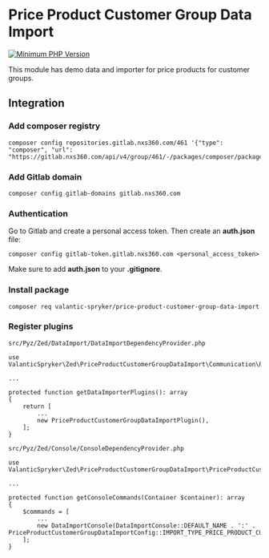 # Price Product Customer Group Data Import

[![Minimum PHP Version](https://img.shields.io/badge/php-%3E%3D%207.3-8892BF.svg)](https://php.net/)

This module has demo data and importer for price products for customer groups.

## Integration

### Add composer registry
```
composer config repositories.gitlab.nxs360.com/461 '{"type": "composer", "url": "https://gitlab.nxs360.com/api/v4/group/461/-/packages/composer/packages.json"}'
```

### Add Gitlab domain
```
composer config gitlab-domains gitlab.nxs360.com
```

### Authentication
Go to Gitlab and create a personal access token. Then create an **auth.json** file:
```
composer config gitlab-token.gitlab.nxs360.com <personal_access_token>
```

Make sure to add **auth.json** to your **.gitignore**.

### Install package
```
composer req valantic-spryker/price-product-customer-group-data-import
```

### Register plugins
`src/Pyz/Zed/DataImport/DataImportDependencyProvider.php`

```
use ValanticSpryker\Zed\PriceProductCustomerGroupDataImport\Communication\Plugin\PriceProductCustomerGroupDataImportPlugin;

...

protected function getDataImporterPlugins(): array
{
    return [
        ...
        new PriceProductCustomerGroupDataImportPlugin(),
    ];
}
```

`src/Pyz/Zed/Console/ConsoleDependencyProvider.php`

```
use ValanticSpryker\Zed\PriceProductCustomerGroupDataImport\PriceProductCustomerGroupDataImportConfig;

...

protected function getConsoleCommands(Container $container): array
{
    $commands = [
        ...
        new DataImportConsole(DataImportConsole::DEFAULT_NAME . ':' . PriceProductCustomerGroupDataImportConfig::IMPORT_TYPE_PRICE_PRODUCT_CUSTOMER_GROUP),
    ];
}
```
